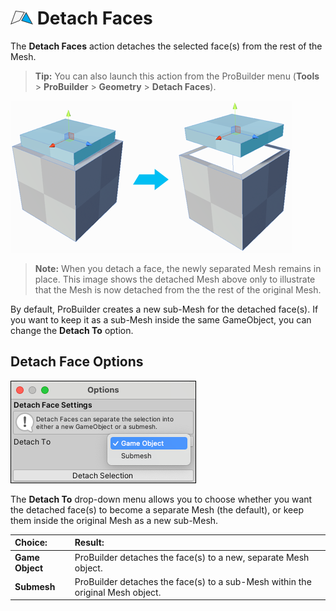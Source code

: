 # ![Detach Face icon](images/icons/Face_Detach.png) Detach Faces

The __Detach Faces__ action detaches the selected face(s) from the rest of the Mesh. 

> **Tip:** You can also launch this action from the ProBuilder menu (**Tools** > **ProBuilder** > **Geometry** > **Detach Faces**). 

![Remove extruded Mesh from top of cube after detaching](images/DetachFace_Example.png)

> **Note:** When you detach a face, the newly separated Mesh remains in place. This image shows the detached Mesh above only to illustrate that the Mesh is now detached from the the rest of the original Mesh. 

By default, ProBuilder creates a new sub-Mesh for the detached face(s). If you want to keep it as a sub-Mesh inside the same GameObject, you can change the **Detach To** option.



## Detach Face Options

![Detach Face options](images/Face_Detach_props.png)



The __Detach To__ drop-down menu allows you to choose whether you want the detached face(s) to become a separate Mesh (the default), or keep them inside the original Mesh as a new sub-Mesh.

| **Choice:**   | **Result:**                                                |
| :-------------- | :----------------------------------------------------------- |
| **Game Object** | ProBuilder detaches the face(s) to a new, separate Mesh object. |
| **Submesh**     | ProBuilder detaches the face(s) to a sub-Mesh within the original Mesh object. |

